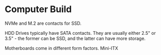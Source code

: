 # Computer Build

NVMe and M.2 are contacts for SSD.

HDD Drives typically have SATA contacts. They are usually either 2.5" or 3.5" - the former can be SSD, and the latter can have more storage.

Motherboards come in different form factors. Mini-ITX

